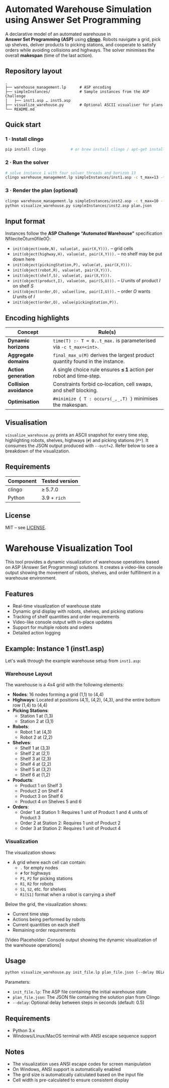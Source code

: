 # Automated Warehouse Simulation using Answer Set Programming

A declarative model of an automated warehouse in **Answer Set Programming (ASP)** using **[clingo](https://potassco.org/clingo/)**. Robots navigate a grid, pick up shelves, deliver products to picking stations, and cooperate to satisfy orders while avoiding collisions and highways. The solver minimises the overall **makespan** (time of the last action).

## Repository layout

```
.
├── warehouse_management.lp      # ASP encoding
├── simpleInstances/             # Sample instances from the ASP Challenge
│   ├── inst1.asp … inst5.asp
├── visualize_warehouse.py       # Optional ASCII visualiser for plans
└── README.md
```

## Quick start

### 1 · Install clingo

```bash
pip install clingo           # or brew install clingo / apt‑get install clingo
```

### 2 · Run the solver

```bash
# solve instance 1 with four solver threads and horizon 13
clingo warehouse_management.lp simpleInstances/inst1.asp -c t_max=13 -t 4
```

### 3 · Render the plan (optional)

```bash
clingo warehouse_management.lp simpleInstances/inst2.asp -c t_max=10 --outf=2 > plan.json
python visualize_warehouse.py simpleInstances/inst2.asp plan.json
```

## Input format

Instances follow the **ASP Challenge “Automated Warehouse”** specification fileciteturn0file0:

* `init(object(node,N), value(at, pair(X,Y))).` – grid cells
* `init(object(highway,H), value(at, pair(X,Y))).` – no shelf may be put down here
* `init(object(pickingStation,P), value(at, pair(X,Y))).`
* `init(object(robot,R), value(at, pair(X,Y))).`
* `init(object(shelf,S), value(at, pair(X,Y))).`
* `init(object(product,I), value(on, pair(S,U))).` – *U* units of product *I* on shelf *S*
* `init(object(order,O), value(line, pair(I,U))).` – order *O* wants *U* units of *I*
* `init(object(order,O), value(pickingStation,P)).`

## Encoding highlights

| Concept                 | Rule(s)                                                                      |
| ----------------------- | ---------------------------------------------------------------------------- |
| **Dynamic horizons**    | `time(T) :- T = 0..t_max.` is parameterised via `-c t_max=<int>`.            |
| **Aggregate domains**   | `final_max_u(M)` derives the largest product quantity found in the instance. |
| **Action generation**   | A single choice rule ensures **≤ 1** action per robot and time‑step.         |
| **Collision avoidance** | Constraints forbid co‑location, cell swaps, and shelf blocking.              |
| **Optimisation**        | `#minimize { T : occurs(_,_,T) }` minimises the makespan.                    |

## Visualisation

`visualize_warehouse.py` prints an ASCII snapshot for every time step, highlighting robots, shelves, highways (`#`) and picking stations (`P*`). It consumes the JSON output produced with `--outf=2`. Refer below to see a breakdown of the visualization.

## Requirements

| Component | Tested version |
| --------- | -------------- |
| clingo    | ≥ 5.7.0        |
| Python    | 3.9 + `rich`   |


## License

MIT – see [LICENSE](LICENSE).


# Warehouse Visualization Tool

This tool provides a dynamic visualization of warehouse operations based on ASP (Answer Set Programming) solutions. It creates a video-like console output showing the movement of robots, shelves, and order fulfillment in a warehouse environment.

## Features

- Real-time visualization of warehouse state
- Dynamic grid display with robots, shelves, and picking stations
- Tracking of shelf quantities and order requirements
- Video-like console output with in-place updates
- Support for multiple robots and orders
- Detailed action logging

## Example: Instance 1 (inst1.asp)

Let's walk through the example warehouse setup from `inst1.asp`:

### Warehouse Layout
The warehouse is a 4x4 grid with the following elements:

- **Nodes**: 16 nodes forming a grid (1,1) to (4,4)
- **Highways**: Located at positions (4,1), (4,2), (4,3), and the entire bottom row (1,4) to (4,4)
- **Picking Stations**: 
  - Station 1 at (1,3)
  - Station 2 at (3,1)
- **Robots**:
  - Robot 1 at (4,3)
  - Robot 2 at (2,2)
- **Shelves**:
  - Shelf 1 at (3,3)
  - Shelf 2 at (2,1)
  - Shelf 3 at (2,3)
  - Shelf 4 at (2,2)
  - Shelf 5 at (3,2)
  - Shelf 6 at (1,2)
- **Products**:
  - Product 1 on Shelf 3
  - Product 2 on Shelf 4
  - Product 3 on Shelf 6
  - Product 4 on Shelves 5 and 6
- **Orders**:
  - Order 1 at Station 1: Requires 1 unit of Product 1 and 4 units of Product 3
  - Order 2 at Station 2: Requires 1 unit of Product 2
  - Order 3 at Station 2: Requires 1 unit of Product 4

### Visualization

The visualization shows:
- A grid where each cell can contain:
  - `.` for empty nodes
  - `#` for highways
  - `P1`, `P2` for picking stations
  - `R1`, `R2` for robots
  - `S1`, `S2`, etc. for shelves
  - `R1[S1]` format when a robot is carrying a shelf

Below the grid, the visualization shows:
- Current time step
- Actions being performed by robots
- Current quantities on each shelf
- Remaining order requirements

[Video Placeholder: Console output showing the dynamic visualization of the warehouse operations]

## Usage

```bash
python visualize_warehouse.py init_file.lp plan_file.json [--delay DELAY]
```

Parameters:
- `init_file.lp`: The ASP file containing the initial warehouse state
- `plan_file.json`: The JSON file containing the solution plan from Clingo
- `--delay`: Optional delay between steps in seconds (default: 0.5)

## Requirements

- Python 3.x
- Windows/Linux/MacOS terminal with ANSI escape sequence support

## Notes

- The visualization uses ANSI escape codes for screen manipulation
- On Windows, ANSI support is automatically enabled
- The grid size is automatically calculated based on the input file
- Cell width is pre-calculated to ensure consistent display 